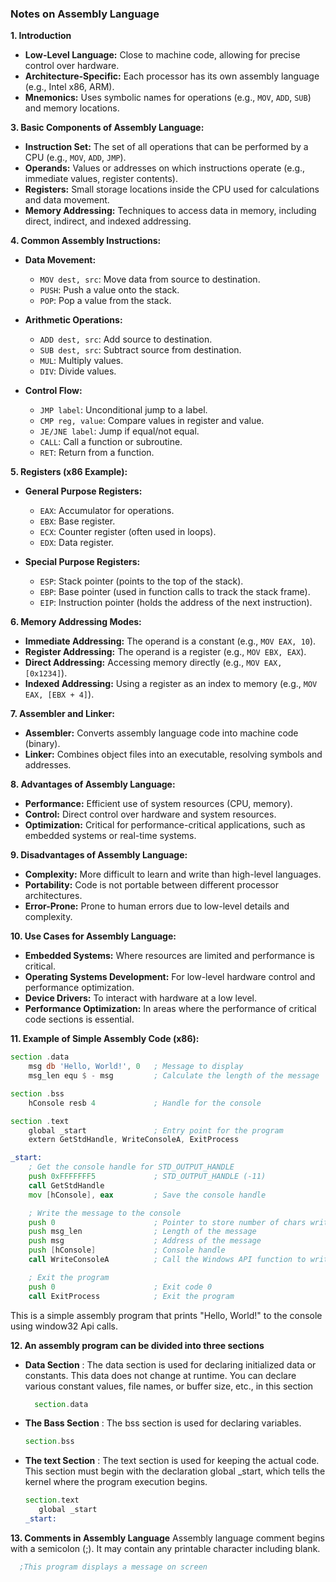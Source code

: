 ### Notes on Assembly Language

**1. Introduction**
- **Low-Level Language:** Close to machine code, allowing for precise control over hardware.
- **Architecture-Specific:** Each processor has its own assembly language (e.g., Intel x86, ARM).
- **Mnemonics:** Uses symbolic names for operations (e.g., `MOV`, `ADD`, `SUB`) and memory locations.

**3. Basic Components of Assembly Language:**
- **Instruction Set:** The set of all operations that can be performed by a CPU (e.g., `MOV`, `ADD`, `JMP`).
- **Operands:** Values or addresses on which instructions operate (e.g., immediate values, register contents).
- **Registers:** Small storage locations inside the CPU used for calculations and data movement.
- **Memory Addressing:** Techniques to access data in memory, including direct, indirect, and indexed addressing.

**4. Common Assembly Instructions:**
- **Data Movement:**
  - `MOV dest, src`: Move data from source to destination.
  - `PUSH`: Push a value onto the stack.
  - `POP`: Pop a value from the stack.
  
- **Arithmetic Operations:**
  - `ADD dest, src`: Add source to destination.
  - `SUB dest, src`: Subtract source from destination.
  - `MUL`: Multiply values.
  - `DIV`: Divide values.

- **Control Flow:**
  - `JMP label`: Unconditional jump to a label.
  - `CMP reg, value`: Compare values in register and value.
  - `JE/JNE label`: Jump if equal/not equal.
  - `CALL`: Call a function or subroutine.
  - `RET`: Return from a function.

**5. Registers (x86 Example):**
- **General Purpose Registers:**
  - `EAX`: Accumulator for operations.
  - `EBX`: Base register.
  - `ECX`: Counter register (often used in loops).
  - `EDX`: Data register.
  
- **Special Purpose Registers:**
  - `ESP`: Stack pointer (points to the top of the stack).
  - `EBP`: Base pointer (used in function calls to track the stack frame).
  - `EIP`: Instruction pointer (holds the address of the next instruction).

**6. Memory Addressing Modes:**
- **Immediate Addressing:** The operand is a constant (e.g., `MOV EAX, 10`).
- **Register Addressing:** The operand is a register (e.g., `MOV EBX, EAX`).
- **Direct Addressing:** Accessing memory directly (e.g., `MOV EAX, [0x1234]`).
- **Indexed Addressing:** Using a register as an index to memory (e.g., `MOV EAX, [EBX + 4]`).

**7. Assembler and Linker:**
- **Assembler:** Converts assembly language code into machine code (binary).
- **Linker:** Combines object files into an executable, resolving symbols and addresses.

**8. Advantages of Assembly Language:**
- **Performance:** Efficient use of system resources (CPU, memory).
- **Control:** Direct control over hardware and system resources.
- **Optimization:** Critical for performance-critical applications, such as embedded systems or real-time systems.

**9. Disadvantages of Assembly Language:**
- **Complexity:** More difficult to learn and write than high-level languages.
- **Portability:** Code is not portable between different processor architectures.
- **Error-Prone:** Prone to human errors due to low-level details and complexity.

**10. Use Cases for Assembly Language:**
- **Embedded Systems:** Where resources are limited and performance is critical.
- **Operating Systems Development:** For low-level hardware control and performance optimization.
- **Device Drivers:** To interact with hardware at a low level.
- **Performance Optimization:** In areas where the performance of critical code sections is essential.

**11. Example of Simple Assembly Code (x86):**

```asm
section .data
    msg db 'Hello, World!', 0   ; Message to display
    msg_len equ $ - msg         ; Calculate the length of the message

section .bss
    hConsole resb 4             ; Handle for the console

section .text
    global _start               ; Entry point for the program
    extern GetStdHandle, WriteConsoleA, ExitProcess

_start:
    ; Get the console handle for STD_OUTPUT_HANDLE
    push 0xFFFFFFF5             ; STD_OUTPUT_HANDLE (-11)
    call GetStdHandle
    mov [hConsole], eax         ; Save the console handle

    ; Write the message to the console
    push 0                      ; Pointer to store number of chars written
    push msg_len                ; Length of the message
    push msg                    ; Address of the message
    push [hConsole]             ; Console handle
    call WriteConsoleA          ; Call the Windows API function to write to the console

    ; Exit the program
    push 0                      ; Exit code 0
    call ExitProcess            ; Exit the program

```
This is a simple assembly program that prints "Hello, World!" to the console using window32 Api calls.

**12. An assembly program can be divided into three sections**
  - **Data Section** : The data section is used for declaring initialized data or constants. This data does not change at runtime. You can declare various constant values, file names, or buffer size, etc., in this section
      ```asm 
        section.data
      ```
 - **The Bass Section** : The bss section is used for declaring variables.
      ```asm
      section.bss
      ```
  - **The text Section** : The text section is used for keeping the actual code. This section must begin with the declaration global _start, which tells the kernel where the program execution begins.
    ```asm
    section.text
       global _start
    _start:
    ```
    
**13. Comments in Assembly Language**
  Assembly language comment begins with a semicolon (;). It may contain any printable character including blank.
  ```asm 
    ;This program displays a message on screen 
  ```




